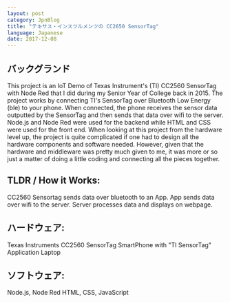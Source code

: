 ```yaml
---
layout: post
category: JpnBlog
title: "テキサス・インスツルメンツの CC2650 SensorTag"
language: Japanese
date: 2017-12-08
---
```


## バックグランド
This project is an IoT Demo of Texas Instrument's (TI) CC2560 SensorTag with Node Red that I did during my Senior Year of College back in 2015.  The project works by connecting TI's SensorTag over Bluetooth Low Energy (ble) to your phone.  When connected, the phone receives the sensor data outputted by the SensorTag and then sends that data over wifi to the server.  Node.js and Node Red were used for the backend while HTML and CSS were used for the front end.  When looking at this project from the hardware level up, the project is quite complicated if one had to design all the hardware components and software needed.  However, given that the hardware and middleware was pretty much given to me, it was more or so just a matter of doing a little coding and connecting all the pieces together.

## TLDR / How it Works:
CC2560 Sensortag sends data over bluetooth to an App. App sends data over wifi to the server. Server processes data and displays on webpage.

## ハードウェア:
Texas Instruments CC2560 SensorTag
SmartPhone with "TI SensorTag" Application
Laptop

## ソフトウェア:
Node.js, Node Red
HTML, CSS, JavaScript
